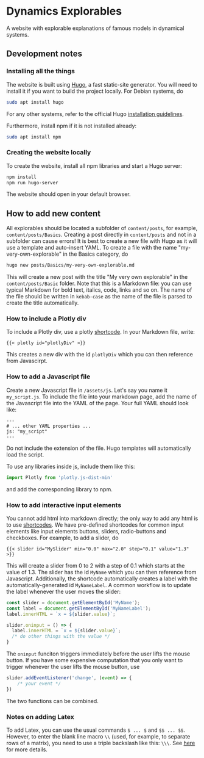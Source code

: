 # Dynamics Explorables

A website with explorable explanations of famous models in dynamical systems. 

## Development notes

### Installing all the things

The website is built using [Hugo](https://gohugo.io/), a fast static-site generator. You will need to install it if you want to build the project locally. For Debian systems, do 

```bash
sudo apt install hugo
```

For any other systems, refer to the official Hugo [installation guidelines](https://gohugo.io/installation/).

Furthermore, install npm if it is not installed already:
```bash
sudo apt install npm
```

### Creating the website locally

To create the website, install all npm libraries and start a Hugo server:

```bash
npm install
npm run hugo-server
```

The website should open in your default browser.

## How to add new content

All explorables should be located a subfolder of `content/posts`, for example, `content/posts/Basics`. Creating a post directly in `content/posts` and not in a subfolder can cause errors! It is best to create a new file with Hugo as it will use a template and auto-insert YAML. To create a file with the name "my-very-own-explorable" in the Basics category, do

```bash
hugo new posts/Basics/my-very-own-explorable.md
```

This will create a new post with the title "My very own explorable" in the `content/posts/Basic` folder. Note that this is a Markdown file: you can use typical Markdown for bold text, italics, code, links and so on. The name of the file should be written in `kebab-case` as the name of the file is parsed to create the title automatically.

### How to include a Plotly div

To include a Plotly div, use a plotly [shortcode](https://gohugo.io/content-management/shortcodes/). In your Markdown file, write:

```
{{< plotly id="plotlyDiv" >}}
```

This creates a new div with the id `plotlyDiv` which you can then reference from Javascirpt. 

### How to add a Javascript file

Create a new Javascript file in `/assets/js`. Let's say you name it `my_script.js`. To include the file into your markdown page, add the name of the Javascript file into the YAML of the page. Your full YAML should look like:

```
---
# ... other YAML properties ...
js: "my_script"
---
```

Do not include the extension of the file. Hugo templates will automatically load the script. 

To use any libraries inside js, include them like this: 

```javascript
import Plotly from 'plotly.js-dist-min'
```

and add the corresponding library to npm. 
### How to add interactive input elements

You cannot add html into markdown directly; the only way to add any html is to use [shortcodes](https://gohugo.io/content-management/shortcodes/). We have pre-defined shortcodes for common input elements like  input elements buttons, sliders, radio-buttons and checkboxes. For example, to add a slider, do 

```
{{< slider id="MySlider" min="0.0" max="2.0" step="0.1" value="1.3" >}}
```

This will create a slider from 0 to 2 with a step of 0.1 which starts at the value of 1.3. The slider has the id `MyName` which you can then reference from Javascript. Additionally, the shortcode automatically creates a label with the automatically-generated id `MyNameLabel`. A common workflow is to update the label whenever the user moves the slider:

```javascript
const slider = document.getElementById('MyName');
const label = document.getElementById('MyNameLabel');
label.innerHTML = `x = ${slider.value}`;

slider.oninput = () => {
  label.innerHTML = `x = ${slider.value}`;
  /* do other things with the value */
}
```

The `oninput` funciton triggers immediately before the user lifts the mouse button. If you have some expensive computation that you only want to trigger whenever the user lifts the mouse button, use 

```javascript
slider.addEventListener('change', (event) => {
    /* your event */
})
```

The two functions can be combined. 

### Notes on adding Latex

To add Latex, you can use the usual commands `$ ... $` and `$$ ... $$`. However, to enter the blank line macro `\\` (used, for example, to separate rows of a matrix), you need to use a triple backslash like this: `\\\`. See [here](https://docs.mathjax.org/en/latest/input/tex/html.html#interactions-with-content-management-systems) for more details. 